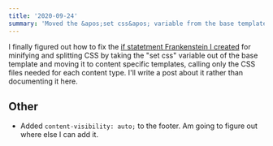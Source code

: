 ```yaml
---
title: '2020-09-24'
summary: 'Moved the &apos;set css&apos; variable from the base template into content-specific templates.'
---
```


I finally figured out how to fix the [if statetment Frankenstein I created](/changelog/2020-09-21/) for minifying and splitting CSS by taking the "set css" variable out of the base template and moving it to content specific templates, calling only the CSS files needed for each content type. I'll write a post about it rather than documenting it here.

## Other
* Added <code>content-visibility: auto;</code> to the footer. Am going to figure out where else I can add it.

